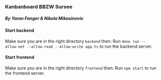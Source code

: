 ### Kanbanboard BBZW Sursee
##### By Yaron Fanger & Nikola Mikasinovic

#### Start backend

Make sure you are in the right directory `backend` then:
Run `deno run --allow-net --allow-read --allow-write app.ts` to run the backend server.

#### Start frontend

Make sure you are in the right directory `frontend` then:
Run `npm start` to run the frontend server.


